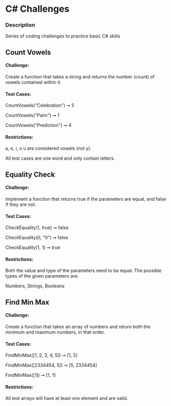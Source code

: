 # C# Challenges

### Description

Series of coding challenges to practice basic C# skills

## Count Vowels

#### Challenge:

Create a function that takes a string and returns the number (count) of vowels contained within it.

#### Test Cases:

CountVowels("Celebration") ➞ 5

CountVowels("Palm") ➞ 1

CountVowels("Prediction") ➞ 4

#### Restrictions:

a, e, i, o u are considered vowels (not y).

All test cases are one word and only contain letters.

## Equality Check

#### Challenge:

Implement a function that returns true if the parameters are equal, and false if they are not.

#### Test Cases:

CheckEquality(1, true) ➞ false

CheckEquality(0, "0") ➞ false

CheckEquality(1,  1) ➞ true

#### Restrictions:

Both the value and type of the parameters need to be equal. The possible types of the given parameters are:
 
Numbers, Strings, Booleans

## Find Min Max

#### Challenge:

Create a function that takes an array of numbers and return both the minimum and maximum numbers, in that order.

#### Test Cases:

FindMinMax([1, 2, 3, 4, 5]) ➞ [1, 5]

FindMinMax([2334454, 5]) ➞ [5, 2334454]

FindMinMax([1]) ➞ [1, 1]

#### Restrictions:

All test arrays will have at least one element and are valid.
